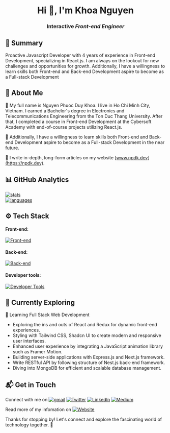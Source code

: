 <p align="center">
  <h1 align="center" border="0" size="80">Hi 👋, I'm <b>Khoa Nguyen</b></h1>
  <h3 align="center">Interactive <i>Front-end Engineer</i></h3>
</p>

## 📖 Summary

Proactive Javascript Developer with 4 years of experience in Front-end Development, specializing in React.js. I am always on the lookout for new challenges and opportunities for growth. Additionally, I have a willingness to learn skills both Front-end and Back-end Development aspire to become as a Full-stack Development

## 🚀 About Me

🔭 My full name is Nguyen Phuoc Duy Khoa. I live in Ho Chi Minh City, Vietnam. I earned a Bachelor's degree in Electronics and Telecommunications Engineering from the Ton Duc Thang University. After that, I completed a course in Front-end Development at the Cybersoft Academy with end-of-course projects utilizing React.js.

🎯 Additionally, I have a willingness to learn skills both Front-end and Back-end Development aspire to become as a Full-stack Development in the near future.

📝 I write in-depth, long-form articles on my website [www.npdk.dev](https://npdk.dev).

## 📊 GitHub Analytics

[![stats](https://github-readme-stats.vercel.app/api?username=npduykhoa&theme=gotham&show_icons=true&border_color=2e3440&card_width=700)](https://github.com/npduykhoa)\
[![languages](https://github-readme-stats.vercel.app/api/top-langs/?username=npduykhoa&layout=compact&exclude_repo=npduykhoa.github.io&theme=gotham&border_color=2e3440&card_width=700)](https://github.com/npduykhoa)


## ⚙️ Tech Stack
#### Front-end:
[![Front-end](https://skillicons.dev/icons?i=js,ts,react,nextjs,redux,html,css,sass,tailwind,vite,webpack)](https://skillicons.dev)

#### Back-end:
[![Back-end](https://skillicons.dev/icons?i=nodejs,nestjs,express,mongodb)](https://skillicons.dev)

#### Developer tools:
[![Developer Tools](https://skillicons.dev/icons?i=docker,neovim,vscode,figma,git,postman)](https://skillicons.dev)

## 🌱 Currently Exploring

🚀 Learning Full Stack Web Development
- Exploring the ins and outs of React and Redux for dynamic front-end experiences.
- Styling with Tailwind CSS, Shadcn UI to create modern and responsive user interfaces.
- Enhanced user experience by integrating a JavaScript animation library such as Framer Motion.
- Building server-side applications with Express.js and Next.js framework.
- Write RESTful API by following structure of Nest.js back-end framework.
- Diving into MongoDB for efficient and scalable database management.


## 📬 Get in Touch

Connect with me on
[![gmail](https://img.shields.io/badge/Email-D14836?style=flat&logo=gmail&logoColor=white)](mailto:npduykhoa@gmail.com)
[![Twitter](https://img.shields.io/badge/-Twitter-1DA1F2?style=flat&logo=x&logoColor=white&color=black)](https://www.twitter.com/npduykhoa158/)
[![LinkedIn](https://img.shields.io/badge/LinkedIn-0077B5?style=flat&logo=linkedin&logoColor=white)](https://www.linkedin.com/in/npduykhoa158)
[![Medium](https://img.shields.io/badge/Medium-12100E?style=flat&logo=medium&logoColor=white)](https://medium.com/@npduykhoa)

Read more of my infomation on [![Website](https://img.shields.io/badge/npdk.dev-000000?style=flat&logo=google-cloud&logoColor=white)](https://www.npdk.dev)

Thanks for stopping by! Let's connect and explore the fascinating world of technology together. 🚀
